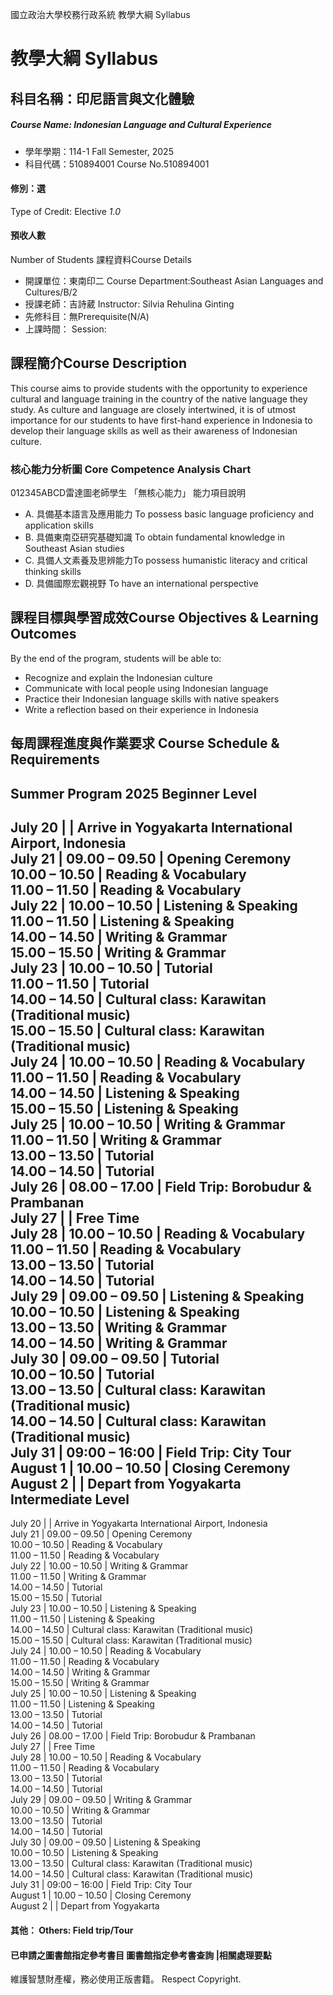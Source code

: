 國立政治大學校務行政系統 教學大綱 Syllabus
# 教學大綱 Syllabus
##  科目名稱：印尼語言與文化體驗
#####  Course Name: Indonesian Language and Cultural Experience
  * 學年學期：114-1 Fall Semester, 2025 
  * 科目代碼：510894001 Course No.510894001
#### 修別：選
Type of Credit: Elective 
_1.0_
#### 預收人數
Number of Students
課程資料Course Details
  * 開課單位：東南印二 Course Department:Southeast Asian Languages and Cultures/B/2 
  * 授課老師：吉詩葳 Instructor: Silvia Rehulina Ginting 
  * 先修科目：無Prerequisite(N/A)
  * 上課時間： Session: 
##  課程簡介Course Description
This course aims to provide students with the opportunity to experience cultural and language training in the country of the native language they study. As culture and language are closely intertwined, it is of utmost importance for our students to have first-hand experience in Indonesia to develop their language skills as well as their awareness of Indonesian culture. 
###  核心能力分析圖 Core Competence Analysis Chart
012345ABCD雷達圖老師學生
「無核心能力」 
能力項目說明
  * A. 具備基本語言及應用能力 To possess basic language proficiency and application skills
  * B. 具備東南亞研究基礎知識 To obtain fundamental knowledge in Southeast Asian studies
  * C. 具備人文素養及思辨能力To possess humanistic literacy and critical thinking skills
  * D. 具備國際宏觀視野 To have an international perspective
##  課程目標與學習成效Course Objectives & Learning Outcomes 
By the end of the program, students will be able to: 
  * Recognize and explain the Indonesian culture
  * Communicate with local people using Indonesian language
  * Practice their Indonesian language skills with native speakers
  * Write a reflection based on their experience in Indonesia
##  每周課程進度與作業要求 Course Schedule & Requirements
Summer Program 2025
Beginner Level  
---  
July 20 |  |  Arrive in Yogyakarta International Airport, Indonesia  
July 21 |  09.00 – 09.50 |  Opening Ceremony  
10.00 – 10.50 |  Reading & Vocabulary  
11.00 – 11.50 |  Reading & Vocabulary  
July 22 |  10.00 – 10.50 |  Listening & Speaking   
11.00 – 11.50 |  Listening & Speaking  
14.00 – 14.50 |  Writing & Grammar  
15.00 – 15.50 |  Writing & Grammar  
July 23 |  10.00 – 10.50 |  Tutorial  
11.00 – 11.50 |  Tutorial  
14.00 – 14.50 |  Cultural class: Karawitan (Traditional music)  
15.00 – 15.50 |  Cultural class: Karawitan (Traditional music)  
July 24 |  10.00 – 10.50 |  Reading & Vocabulary  
11.00 – 11.50 |  Reading & Vocabulary  
14.00 – 14.50 |  Listening & Speaking   
15.00 – 15.50 |  Listening & Speaking  
July 25 |  10.00 – 10.50 |  Writing & Grammar  
11.00 – 11.50 |  Writing & Grammar  
13.00 – 13.50 |  Tutorial  
14.00 – 14.50 |  Tutorial  
July 26 |  08.00 – 17.00 |  Field Trip: Borobudur & Prambanan  
July 27 |  |  Free Time  
July 28 |  10.00 – 10.50 |  Reading & Vocabulary  
11.00 – 11.50 |  Reading & Vocabulary  
13.00 – 13.50 |  Tutorial  
14.00 – 14.50 |  Tutorial  
July 29 |  09.00 – 09.50 |  Listening & Speaking  
10.00 – 10.50 |  Listening & Speaking  
13.00 – 13.50 |  Writing & Grammar  
14.00 – 14.50 |  Writing & Grammar  
July 30 |  09.00 – 09.50 |  Tutorial  
10.00 – 10.50 |  Tutorial  
13.00 – 13.50 |  Cultural class: Karawitan (Traditional music)  
14.00 – 14.50 |  Cultural class: Karawitan (Traditional music)  
July 31 |  09:00 – 16:00 |  Field Trip: City Tour  
August 1 |  10.00 – 10.50 |  Closing Ceremony  
August 2 |  |  Depart from Yogyakarta  
Intermediate Level  
---  
July 20 |  |  Arrive in Yogyakarta International Airport, Indonesia  
July 21 |  09.00 – 09.50 |  Opening Ceremony  
10.00 – 10.50 |  Reading & Vocabulary  
11.00 – 11.50 |  Reading & Vocabulary  
July 22 |  10.00 – 10.50 |  Writing & Grammar  
11.00 – 11.50 |  Writing & Grammar  
14.00 – 14.50 |  Tutorial  
15.00 – 15.50 |  Tutorial  
July 23 |  10.00 – 10.50 |  Listening & Speaking   
11.00 – 11.50 |  Listening & Speaking  
14.00 – 14.50 |  Cultural class: Karawitan (Traditional music)  
15.00 – 15.50 |  Cultural class: Karawitan (Traditional music)  
July 24 |  10.00 – 10.50 |  Reading & Vocabulary  
11.00 – 11.50 |  Reading & Vocabulary  
14.00 – 14.50 |  Writing & Grammar  
15.00 – 15.50 |  Writing & Grammar  
July 25 |  10.00 – 10.50 |  Listening & Speaking   
11.00 – 11.50 |  Listening & Speaking  
13.00 – 13.50 |  Tutorial  
14.00 – 14.50 |  Tutorial  
July 26 |  08.00 – 17.00 |  Field Trip: Borobudur & Prambanan  
July 27 |  |  Free Time  
July 28 |  10.00 – 10.50 |  Reading & Vocabulary  
11.00 – 11.50 |  Reading & Vocabulary  
13.00 – 13.50 |  Tutorial  
14.00 – 14.50 |  Tutorial  
July 29 |  09.00 – 09.50 |  Writing & Grammar  
10.00 – 10.50 |  Writing & Grammar  
13.00 – 13.50 |  Tutorial  
14.00 – 14.50 |  Tutorial  
July 30 |  09.00 – 09.50 |  Listening & Speaking   
10.00 – 10.50 |  Listening & Speaking  
13.00 – 13.50 |  Cultural class: Karawitan (Traditional music)  
14.00 – 14.50 |  Cultural class: Karawitan (Traditional music)  
July 31 |  09:00 – 16:00 |  Field Trip: City Tour  
August 1 |  10.00 – 10.50 |  Closing Ceremony  
August 2 |  |  Depart from Yogyakarta  
####  其他： Others: Field trip/Tour 
####  已申請之圖書館指定參考書目  圖書館指定參考書查詢 |相關處理要點
維護智慧財產權，務必使用正版書籍。 Respect Copyright.
